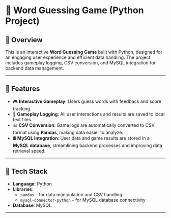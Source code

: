 # 🧠 Word Guessing Game (Python Project)

## 📌 Overview

This is an interactive **Word Guessing Game** built with Python, designed for an engaging user experience and efficient data handling. The project includes gameplay logging, CSV conversion, and MySQL integration for backend data management.

---

## 🚀 Features

- 🎮 **Interactive Gameplay**: Users guess words with feedback and score tracking.
- 📝 **Gameplay Logging**: All user interactions and results are saved to local text files.
- 📊 **CSV Conversion**: Game logs are automatically converted to CSV format using **Pandas**, making data easier to analyze.
- 🛢️ **MySQL Integration**: User data and game results are stored in a **MySQL database**, streamlining backend processes and improving data retrieval speed.

---

## 🧰 Tech Stack

- **Language**: Python
- **Libraries**: 
  - `pandas` – for data manipulation and CSV handling
  - `mysql-connector-python` – for MySQL database connectivity
- **Database**: MySQL

---


